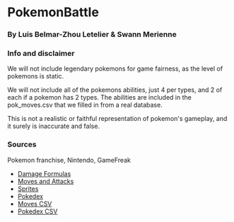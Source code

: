 # PokemonBattle
### By Luis Belmar-Zhou Letelier & Swann Merienne

### Info and disclaimer
We will not include legendary pokemons for game fairness, as the level of pokemons is static.

We will not include all of the pokemons abilities, just 4 per types, and 2 of each if a pokemon has 2 types.
The abilities are included in the pok_moves.csv that we filled in from a real database.

This is not a realistic or faithful representation of pokemon's gameplay, and it surely is inaccurate and false.

### Sources
Pokemon franchise, Nintendo, GameFreak

- [Damage Formulas](https://bulbapedia.bulbagarden.net/wiki/Damage)
- [Moves and Attacks](https://pokemondb.net/move/all)
- [Sprites](https://github.com/msikma/pokesprite)
- [Pokedex](https://pokemondb.net/pokedex/national)
- [Moves CSV](https://docs.google.com/spreadsheets/d/1U4qhumcTnkObicnnsfjgXcnLyhv6J407dGyIERttbDE/edit?usp=sharing)
- [Pokedex CSV](https://docs.google.com/spreadsheets/d/1fcZ4xpDpcgP08px3WtWoa4xdMKXBfBeNmmFhK7DEg70/edit?usp=sharing)
